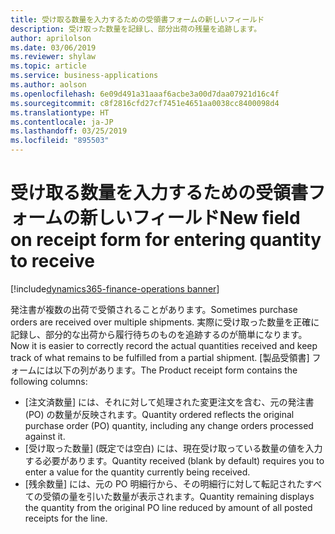 ```yaml
---
title: 受け取る数量を入力するための受領書フォームの新しいフィールド
description: 受け取った数量を記録し、部分出荷の残量を追跡します。
author: aprilolson
ms.date: 03/06/2019
ms.reviewer: shylaw
ms.topic: article
ms.service: business-applications
ms.author: aolson
ms.openlocfilehash: 6e09d491a31aaaf6acbe3a00d7daa07921d16c4f
ms.sourcegitcommit: c8f2816cfd27cf7451e4651aa0038cc8400098d4
ms.translationtype: HT
ms.contentlocale: ja-JP
ms.lasthandoff: 03/25/2019
ms.locfileid: "895503"
---
```

# <a name="new-field-on-receipt-form-for-entering-quantity-to-receive"></a><span data-ttu-id="47bcc-103">受け取る数量を入力するための受領書フォームの新しいフィールド</span><span class="sxs-lookup"><span data-stu-id="47bcc-103">New field on receipt form for entering quantity to receive</span></span> 
[!include[dynamics365-finance-operations banner](../includes/dynamics365-finance-operations.md)]


<span data-ttu-id="47bcc-104">発注書が複数の出荷で受領されることがあります。</span><span class="sxs-lookup"><span data-stu-id="47bcc-104">Sometimes purchase orders are received over multiple shipments.</span></span> <span data-ttu-id="47bcc-105">実際に受け取った数量を正確に記録し、部分的な出荷から履行待ちのものを追跡するのが簡単になります。</span><span class="sxs-lookup"><span data-stu-id="47bcc-105">Now it is easier to correctly record the actual quantities received and keep track of what remains to be fulfilled from a partial shipment.</span></span> <span data-ttu-id="47bcc-106">[製品受領書] フォームには以下の列があります。</span><span class="sxs-lookup"><span data-stu-id="47bcc-106">The Product receipt form contains the following columns:</span></span>

- <span data-ttu-id="47bcc-107">[注文済数量] には、それに対して処理された変更注文を含む、元の発注書 (PO) の数量が反映されます。</span><span class="sxs-lookup"><span data-stu-id="47bcc-107">Quantity ordered reflects the original purchase order (PO) quantity, including any change orders processed against it.</span></span>
- <span data-ttu-id="47bcc-108">\[受け取った数量\] (既定では空白) には、現在受け取っている数量の値を入力する必要があります。</span><span class="sxs-lookup"><span data-stu-id="47bcc-108">Quantity received (blank by default) requires you to enter a value for the quantity currently being received.</span></span>
- <span data-ttu-id="47bcc-109">[残余数量] には、元の PO 明細行から、その明細行に対して転記されたすべての受領の量を引いた数量が表示されます。</span><span class="sxs-lookup"><span data-stu-id="47bcc-109">Quantity remaining displays the quantity from the original PO line reduced by amount of all posted receipts for the line.</span></span>

